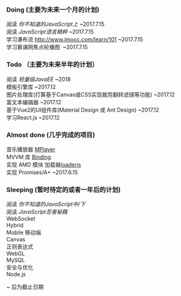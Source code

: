 
### Doing (主要为未来一个月的计划)

阅读 *你不知道的JavaScript上* ~2017.7.15  
阅读 *JavaScript语言精粹* ~2017.7.15  
学习瀑布流 http://www.imooc.com/learn/101 ~2017.7.15  
学习慕课网焦点轮播图  ~2017.7.15  

### Todo （主要为未来半年的计划）

阅读 *轻量级JavaEE* ~2018  
模板引擎库 ~2017.12  
图片处理库(打算基于Canvas或CSS实现裁剪翻转滤镜等功能) ~2017.12  
富文本编辑器 ~2017.12  
基于Vue2的UI组件库(Material Design 或 Ant Design) ~2017.12  
学习React.js ~2017.12  

### Almost done (几乎完成的项目)

音乐播放器 [MPlayer]()   
MVVM 库 [Binding]()  
实现 AMD 模块 加载器[loaderjs]()  
实现 Promises/A+ ~2017.6.15  

### Sleeping (暂时待定的或者一年后的计划)

阅读 *你不知道的JavaScript中/下*  
阅读 *JavaScript忍者秘籍*  
WebSocket   
Hybrid  
Mobile 移动端  
Canvas  
正则表达式  
WebGL  
MySQL  
安全与优化  
Node.js  

~ 后为截止日期






